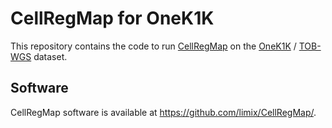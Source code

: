 # CellRegMap for OneK1K
This repository contains the code to run [CellRegMap](https://www.biorxiv.org/content/10.1101/2021.09.01.458524v1) on the [OneK1K](https://www.garvan.org.au/research/garvan-weizmann/research) / [TOB-WGS](https://github.com/populationgenomics/tob-wgs) dataset.

## Software
CellRegMap software is available at https://github.com/limix/CellRegMap/.
